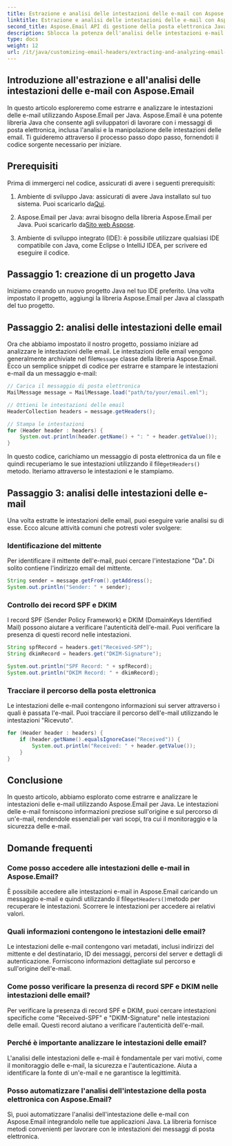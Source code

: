 ```yaml
---
title: Estrazione e analisi delle intestazioni delle e-mail con Aspose.Email
linktitle: Estrazione e analisi delle intestazioni delle e-mail con Aspose.Email
second_title: Aspose.Email API di gestione della posta elettronica Java
description: Sblocca la potenza dell'analisi delle intestazioni e-mail con Aspose.Email per Java. Scopri come estrarre e analizzare le intestazioni delle e-mail per migliorare il monitoraggio e la sicurezza delle e-mail.
type: docs
weight: 12
url: /it/java/customizing-email-headers/extracting-and-analyzing-email-headers/
---
```


## Introduzione all'estrazione e all'analisi delle intestazioni delle e-mail con Aspose.Email

In questo articolo esploreremo come estrarre e analizzare le intestazioni delle e-mail utilizzando Aspose.Email per Java. Aspose.Email è una potente libreria Java che consente agli sviluppatori di lavorare con i messaggi di posta elettronica, inclusa l'analisi e la manipolazione delle intestazioni delle email. Ti guideremo attraverso il processo passo dopo passo, fornendoti il codice sorgente necessario per iniziare.

## Prerequisiti

Prima di immergerci nel codice, assicurati di avere i seguenti prerequisiti:

1.  Ambiente di sviluppo Java: assicurati di avere Java installato sul tuo sistema. Puoi scaricarlo da[Qui](https://www.oracle.com/java/technologies/javase-downloads.html).

2.  Aspose.Email per Java: avrai bisogno della libreria Aspose.Email per Java. Puoi scaricarlo da[Sito web Aspose](https://releases.aspose.com/email/java/).

3. Ambiente di sviluppo integrato (IDE): è possibile utilizzare qualsiasi IDE compatibile con Java, come Eclipse o IntelliJ IDEA, per scrivere ed eseguire il codice.

## Passaggio 1: creazione di un progetto Java

Iniziamo creando un nuovo progetto Java nel tuo IDE preferito. Una volta impostato il progetto, aggiungi la libreria Aspose.Email per Java al classpath del tuo progetto.

## Passaggio 2: analisi delle intestazioni delle email

 Ora che abbiamo impostato il nostro progetto, possiamo iniziare ad analizzare le intestazioni delle email. Le intestazioni delle email vengono generalmente archiviate nel file`Message` classe della libreria Aspose.Email. Ecco un semplice snippet di codice per estrarre e stampare le intestazioni e-mail da un messaggio e-mail:

```java
// Carica il messaggio di posta elettronica
MailMessage message = MailMessage.load("path/to/your/email.eml");

// Ottieni le intestazioni delle email
HeaderCollection headers = message.getHeaders();

// Stampa le intestazioni
for (Header header : headers) {
    System.out.println(header.getName() + ": " + header.getValue());
}
```

 In questo codice, carichiamo un messaggio di posta elettronica da un file e quindi recuperiamo le sue intestazioni utilizzando il file`getHeaders()` metodo. Iteriamo attraverso le intestazioni e le stampiamo.

## Passaggio 3: analisi delle intestazioni delle e-mail

Una volta estratte le intestazioni delle email, puoi eseguire varie analisi su di esse. Ecco alcune attività comuni che potresti voler svolgere:

### Identificazione del mittente

Per identificare il mittente dell'e-mail, puoi cercare l'intestazione "Da". Di solito contiene l'indirizzo email del mittente.

```java
String sender = message.getFrom().getAddress();
System.out.println("Sender: " + sender);
```

### Controllo dei record SPF e DKIM

I record SPF (Sender Policy Framework) e DKIM (DomainKeys Identified Mail) possono aiutare a verificare l'autenticità dell'e-mail. Puoi verificare la presenza di questi record nelle intestazioni.

```java
String spfRecord = headers.get("Received-SPF");
String dkimRecord = headers.get("DKIM-Signature");

System.out.println("SPF Record: " + spfRecord);
System.out.println("DKIM Record: " + dkimRecord);
```

### Tracciare il percorso della posta elettronica

Le intestazioni delle e-mail contengono informazioni sui server attraverso i quali è passata l'e-mail. Puoi tracciare il percorso dell'e-mail utilizzando le intestazioni "Ricevuto".

```java
for (Header header : headers) {
    if (header.getName().equalsIgnoreCase("Received")) {
        System.out.println("Received: " + header.getValue());
    }
}
```

## Conclusione

In questo articolo, abbiamo esplorato come estrarre e analizzare le intestazioni delle e-mail utilizzando Aspose.Email per Java. Le intestazioni delle e-mail forniscono informazioni preziose sull'origine e sul percorso di un'e-mail, rendendole essenziali per vari scopi, tra cui il monitoraggio e la sicurezza delle e-mail.

## Domande frequenti

### Come posso accedere alle intestazioni delle e-mail in Aspose.Email?

 È possibile accedere alle intestazioni e-mail in Aspose.Email caricando un messaggio e-mail e quindi utilizzando il file`getHeaders()`metodo per recuperare le intestazioni. Scorrere le intestazioni per accedere ai relativi valori.

### Quali informazioni contengono le intestazioni delle email?

Le intestazioni delle e-mail contengono vari metadati, inclusi indirizzi del mittente e del destinatario, ID dei messaggi, percorsi del server e dettagli di autenticazione. Forniscono informazioni dettagliate sul percorso e sull'origine dell'e-mail.

### Come posso verificare la presenza di record SPF e DKIM nelle intestazioni delle email?

Per verificare la presenza di record SPF e DKIM, puoi cercare intestazioni specifiche come "Received-SPF" e "DKIM-Signature" nelle intestazioni delle email. Questi record aiutano a verificare l'autenticità dell'e-mail.

### Perché è importante analizzare le intestazioni delle email?

L'analisi delle intestazioni delle e-mail è fondamentale per vari motivi, come il monitoraggio delle e-mail, la sicurezza e l'autenticazione. Aiuta a identificare la fonte di un'e-mail e ne garantisce la legittimità.

### Posso automatizzare l'analisi dell'intestazione della posta elettronica con Aspose.Email?

Sì, puoi automatizzare l'analisi dell'intestazione delle e-mail con Aspose.Email integrandolo nelle tue applicazioni Java. La libreria fornisce metodi convenienti per lavorare con le intestazioni dei messaggi di posta elettronica.